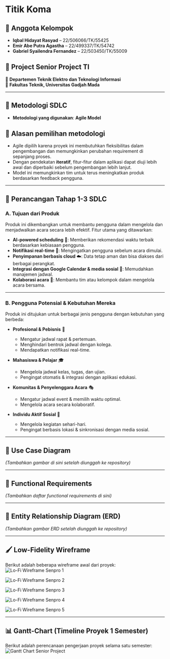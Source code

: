 # Titik Koma  

## 📌 Anggota Kelompok  
- **Iqbal Hidayat Rasyad** – 22/506066/TK/55425  
- **Emir Abe Putra Agastha** – 22/499337/TK/54742  
- **Gabriel Syailendra Fernandez** – 22/503450/TK/55009  

## 🎯 Project Senior Project TI  
📍 **Departemen Teknik Elektro dan Teknologi Informasi**  
📍 **Fakultas Teknik, Universitas Gadjah Mada**    

---

## 🚀 Metodologi SDLC  
- **Metodologi yang digunakan**: **Agile Model**  

## 🔹 **Alasan pemilihan metodologi**  
- Agile dipilih karena proyek ini membutuhkan fleksibilitas dalam pengembangan dan memungkinkan perubahan requirement di sepanjang proses.  
- Dengan pendekatan **iteratif**, fitur-fitur dalam aplikasi dapat diuji lebih awal dan diperbaiki sebelum pengembangan lebih lanjut.  
- Model ini memungkinkan tim untuk terus meningkatkan produk berdasarkan feedback pengguna.  

---

## 📌 **Perancangan Tahap 1-3 SDLC**  

### **A. Tujuan dari Produk**  
Produk ini dikembangkan untuk membantu pengguna dalam mengelola dan menjadwalkan acara secara lebih efektif. Fitur utama yang ditawarkan:  
- **AI-powered scheduling** 📅: Memberikan rekomendasi waktu terbaik berdasarkan kebiasaan pengguna.  
- **Notifikasi real-time** 🔔: Mengingatkan pengguna sebelum acara dimulai.  
- **Penyimpanan berbasis cloud** ☁️: Data tetap aman dan bisa diakses dari berbagai perangkat.  
- **Integrasi dengan Google Calendar & media sosial** 📲: Memudahkan manajemen jadwal.  
- **Kolaborasi acara** 🤝: Membantu tim atau kelompok dalam mengelola acara bersama.  

---

### **B. Pengguna Potensial & Kebutuhan Mereka**  
Produk ini ditujukan untuk berbagai jenis pengguna dengan kebutuhan yang berbeda:  
- **Profesional & Pebisnis** 🏢  
  - Mengatur jadwal rapat & pertemuan.  
  - Menghindari bentrok jadwal dengan kolega.  
  - Mendapatkan notifikasi real-time.  

- **Mahasiswa & Pelajar** 🎓  
  - Mengelola jadwal kelas, tugas, dan ujian.  
  - Pengingat otomatis & integrasi dengan aplikasi edukasi.  

- **Komunitas & Penyelenggara Acara** 🎭  
  - Mengatur jadwal event & memilih waktu optimal.  
  - Mengelola acara secara kolaboratif.  

- **Individu Aktif Sosial** 🎉  
  - Mengelola kegiatan sehari-hari.  
  - Pengingat berbasis lokasi & sinkronisasi dengan media sosial.  

---

## 📍 **Use Case Diagram**  
_(Tambahkan gambar di sini setelah diunggah ke repository)_  

---

## 📍 **Functional Requirements**  
_(Tambahkan daftar functional requirements di sini)_  

---

## 📍 **Entity Relationship Diagram (ERD)**  
_(Tambahkan gambar ERD setelah diunggah ke repository)_  

---

## 🖌 **Low-Fidelity Wireframe**  
Berikut adalah beberapa wireframe awal dari proyek:  
![Lo-Fi Wireframe Senpro 1](https://github.com/user-attachments/assets/49f0ff86-2fcc-4419-a39c-bbc285eb90ff)  
  
![Lo-Fi Wireframe Senpro 2](https://github.com/user-attachments/assets/1ac0e96c-ef9f-493c-8b9d-37ed4084ab62)  
  
![Lo-Fi Wireframe Senpro 3](https://github.com/user-attachments/assets/37037fd7-609f-45a7-84fd-3c41e1e99498)  
  
![Lo-Fi Wireframe Senpro 4](https://github.com/user-attachments/assets/de848058-f8e6-43c2-b256-4b18d5da9f95)  
  
![Lo-Fi Wireframe Senpro 5](https://github.com/user-attachments/assets/ea77b00c-95a6-4758-8cfa-229bbe918ab3)  

---

## 📊 **Gantt-Chart (Timeline Proyek 1 Semester)**  
Berikut adalah perencanaan pengerjaan proyek selama satu semester:  
![Gantt Chart Senior Project](https://github.com/user-attachments/assets/0a1773a9-af68-47c9-99f6-5093820f682e)  
